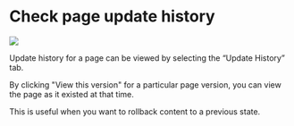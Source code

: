 # Check page update history

![](/assets/images/history.png)

Update history for a page can be viewed by selecting the “Update History” tab.

By clicking "View this version" for a particular page version, you can view the page as it existed at that time.

This is useful when you want to rollback content to a previous state.
